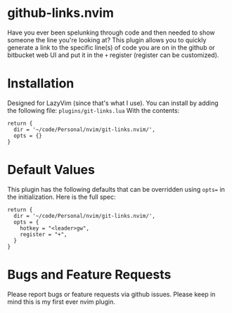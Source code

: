 # github-links.nvim
Have you ever been spelunking through code and then needed to show someone the line you're looking at?  This plugin allows you to quickly generate a link to the specific line(s) of code you are on in the github or bitbucket web UI and put it in the `+` register (register can be customized).

# Installation

Designed for LazyVim (since that's what I use).  You can install by adding the following file:
`plugins/git-links.lua` 
With the contents:

```
return {
  dir = '~/code/Personal/nvim/git-links.nvim/',
  opts = {}
}
```


# Default Values
This plugin has the following defaults that can be overridden using `opts=` in the initialization.  Here is the full spec:
```
return {
  dir = '~/code/Personal/nvim/git-links.nvim/',
  opts = {
    hotkey = "<leader>gw",
    register = "+",
  }
}
```

# Bugs and Feature Requests
Please report bugs or feature requests via github issues.  Please keep in mind this is my first ever nvim plugin.
